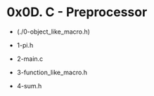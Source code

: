 # 0x0D. C - Preprocessor

* (./0-object_like_macro.h)

* 1-pi.h

* 2-main.c

* 3-function_like_macro.h

* 4-sum.h
